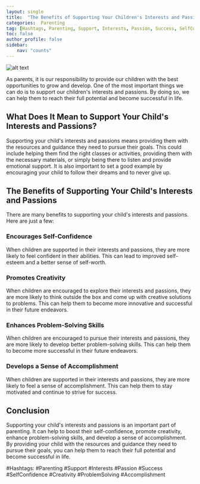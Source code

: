 ```yaml
---
layout: single
title:  "The Benefits of Supporting Your Children's Interests and Passions"
categories:  Parenting
tag: [Hashtags, Parenting, Support, Interests, Passion, Success, SelfConfidence, Creativity, ProblemSolving, Accomplishment, ]
toc: false
author_profile: false
sidebar:
    nav: "counts"
---
```

    
![alt text](https://images.pexels.com/photos/1149137/pexels-photo-1149137.jpeg?auto=compress&cs=tinysrgb&dpr=2&h=750&w=1260)

As parents, it is our responsibility to provide our children with the best opportunities to grow and develop. One of the most important things we can do is to support our children's interests and passions. By doing so, we can help them to reach their full potential and become successful in life.

## What Does It Mean to Support Your Child's Interests and Passions?

Supporting your child's interests and passions means providing them with the resources and guidance they need to pursue their goals. This could include helping them find the right classes or activities, providing them with the necessary materials, or simply being there to listen and provide emotional support. It is also important to set a good example by encouraging your child to follow their dreams and to never give up.

## The Benefits of Supporting Your Child's Interests and Passions

There are many benefits to supporting your child's interests and passions. Here are just a few:

### Encourages Self-Confidence

When children are supported in their interests and passions, they are more likely to feel confident in their abilities. This can lead to improved self-esteem and a better sense of self-worth.

### Promotes Creativity

When children are encouraged to explore their interests and passions, they are more likely to think outside the box and come up with creative solutions to problems. This can help them to become more innovative and successful in their future endeavors.

### Enhances Problem-Solving Skills

When children are encouraged to pursue their interests and passions, they are more likely to develop better problem-solving skills. This can help them to become more successful in their future endeavors.

### Develops a Sense of Accomplishment

When children are supported in their interests and passions, they are more likely to feel a sense of accomplishment. This can help them to stay motivated and continue to strive for success.

## Conclusion

Supporting your child's interests and passions is an important part of parenting. It can help to boost their self-confidence, promote creativity, enhance problem-solving skills, and develop a sense of accomplishment. By providing your child with the resources and guidance they need to pursue their goals, you can help them to reach their full potential and become successful in life.

#Hashtags:
#Parenting #Support #Interests #Passion #Success #SelfConfidence #Creativity #ProblemSolving #Accomplishment